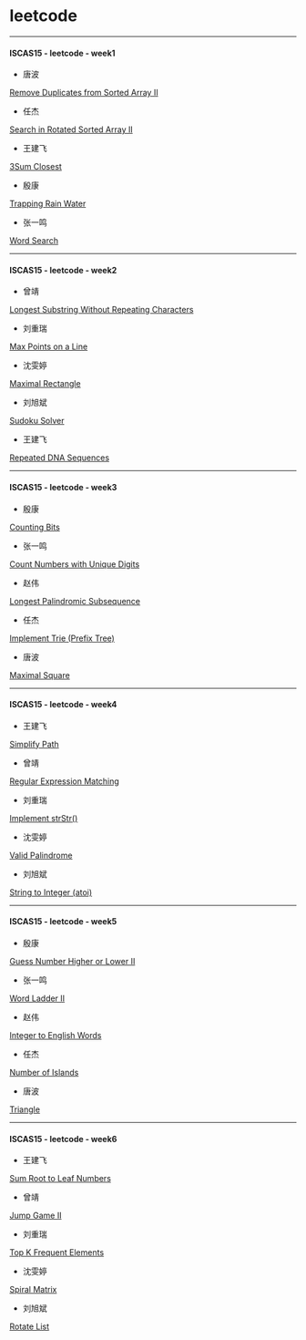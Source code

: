 # leetcode


---------
#### ISCAS15 - leetcode - week1

- 唐波

 [Remove Duplicates from Sorted Array II](https://leetcode.com/problems/remove-duplicates-from-sorted-array-ii/)

- 任杰

 [Search in Rotated Sorted Array II](https://leetcode.com/problems/search-in-rotated-sorted-array-ii/)

- 王建飞

 [3Sum Closest](https://leetcode.com/problems/3sum-closest/)

- 殷康

 [Trapping Rain Water](https://leetcode.com/problems/trapping-rain-water/)

- 张一鸣

 [Word Search](https://leetcode.com/problems/word-search/)

------------
#### ISCAS15 - leetcode - week2

- 曾靖

 [Longest Substring Without Repeating Characters](https://leetcode.com/problems/longest-substring-without-repeating-characters/)

- 刘重瑞

 [Max Points on a Line](https://leetcode.com/problems/max-points-on-a-line/)

- 沈雯婷

 [Maximal Rectangle](https://leetcode.com/problems/maximal-rectangle/)

- 刘旭斌

 [Sudoku Solver](https://leetcode.com/problems/sudoku-solver/)

- 王建飞

 [Repeated DNA Sequences](https://leetcode.com/problems/repeated-dna-sequences/)

---------
#### ISCAS15 - leetcode - week3

- 殷康

 [Counting Bits](https://leetcode.com/problems/counting-bits/)

- 张一鸣

 [Count Numbers with Unique Digits](https://leetcode.com/problems/count-numbers-with-unique-digits/)

- 赵伟

 [Longest Palindromic Subsequence](https://leetcode.com/problems/longest-palindromic-subsequence/)

- 任杰

 [Implement Trie (Prefix Tree)](https://leetcode.com/problems/implement-trie-prefix-tree/)

- 唐波

 [Maximal Square](https://leetcode.com/problems/maximal-square/)


------------


#### ISCAS15 - leetcode - week4

- 王建飞

 [Simplify Path](https://leetcode.com/problems/simplify-path/)

- 曾靖

 [Regular Expression Matching](https://leetcode.com/problems/regular-expression-matching/)

- 刘重瑞

 [Implement strStr()](https://leetcode.com/problems/implement-strstr/)

- 沈雯婷

 [Valid Palindrome](https://leetcode.com/problems/valid-palindrome/)


- 刘旭斌

 [String to Integer (atoi)](https://leetcode.com/problems/string-to-integer-atoi/)


------------


#### ISCAS15 - leetcode - week5

- 殷康

 [Guess Number Higher or Lower II](https://leetcode.com/problems/guess-number-higher-or-lower-ii/)

- 张一鸣

 [Word Ladder II](https://leetcode.com/problems/word-ladder-ii/)

- 赵伟

 [Integer to English Words](https://leetcode.com/problems/integer-to-english-words/)

- 任杰

 [Number of Islands](https://leetcode.com/problems/number-of-islands/)

- 唐波

 [Triangle](https://leetcode.com/problems/triangle/)


------------


#### ISCAS15 - leetcode - week6

- 王建飞

 [Sum Root to Leaf Numbers](https://leetcode.com/problems/sum-root-to-leaf-numbers/)

- 曾靖

 [Jump Game II](https://leetcode.com/problems/jump-game-ii/)

- 刘重瑞

 [Top K Frequent Elements](https://leetcode.com/problems/top-k-frequent-elements/)

- 沈雯婷

 [Spiral Matrix](https://leetcode.com/problems/spiral-matrix/)


- 刘旭斌

 [Rotate List](https://leetcode.com/problems/rotate-list/)